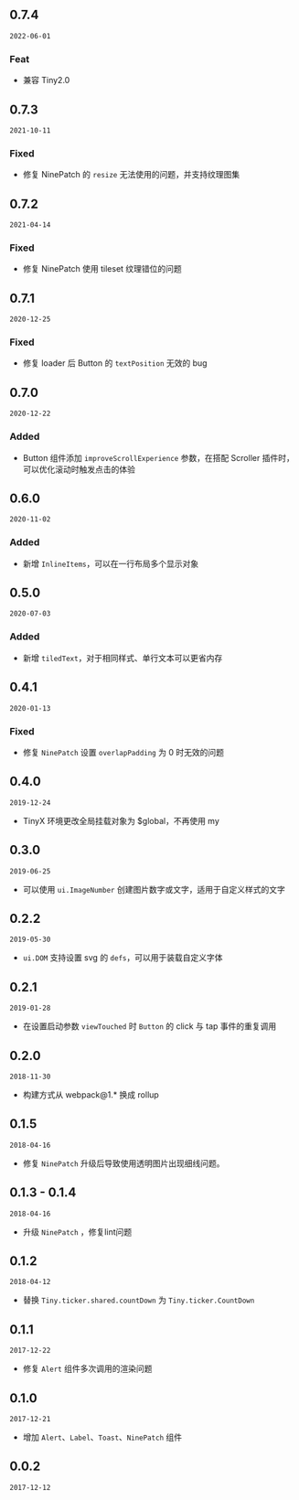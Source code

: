 ## 0.7.4

`2022-06-01`

### Feat
- 兼容 Tiny2.0
## 0.7.3

`2021-10-11`

### Fixed
- 修复 NinePatch 的 `resize` 无法使用的问题，并支持纹理图集

## 0.7.2

`2021-04-14`

### Fixed
- 修复 NinePatch 使用 tileset 纹理错位的问题

## 0.7.1

`2020-12-25`

### Fixed
- 修复 loader 后 Button 的 `textPosition` 无效的 bug


## 0.7.0

`2020-12-22`

### Added
- Button 组件添加 `improveScrollExperience` 参数，在搭配 Scroller 插件时，可以优化滚动时触发点击的体验

## 0.6.0

`2020-11-02`

### Added
- 新增 `InlineItems`，可以在一行布局多个显示对象

## 0.5.0

`2020-07-03`

### Added
- 新增 `tiledText`，对于相同样式、单行文本可以更省内存

## 0.4.1

`2020-01-13`

### Fixed
- 修复 `NinePatch` 设置 `overlapPadding` 为 0 时无效的问题

## 0.4.0

`2019-12-24`

- TinyX 环境更改全局挂载对象为 $global，不再使用 my

## 0.3.0

`2019-06-25`
- 可以使用 `ui.ImageNumber` 创建图片数字或文字，适用于自定义样式的文字

## 0.2.2

`2019-05-30`
- `ui.DOM` 支持设置 svg 的 `defs`，可以用于装载自定义字体

## 0.2.1

`2019-01-28`
- 在设置启动参数 `viewTouched` 时 `Button` 的 click 与 tap 事件的重复调用

## 0.2.0

`2018-11-30`
- 构建方式从 webpack@1.* 换成 rollup

## 0.1.5

`2018-04-16`

- 修复 `NinePatch` 升级后导致使用透明图片出现细线问题。

## 0.1.3 - 0.1.4

`2018-04-16`

- 升级 `NinePatch` ，修复lint问题

## 0.1.2

`2018-04-12`

- 替换 `Tiny.ticker.shared.countDown` 为 `Tiny.ticker.CountDown`

## 0.1.1

`2017-12-22`

- 修复 `Alert` 组件多次调用的渲染问题

## 0.1.0

`2017-12-21`

- 增加 `Alert`、`Label`、`Toast`、`NinePatch` 组件

## 0.0.2

`2017-12-12`

